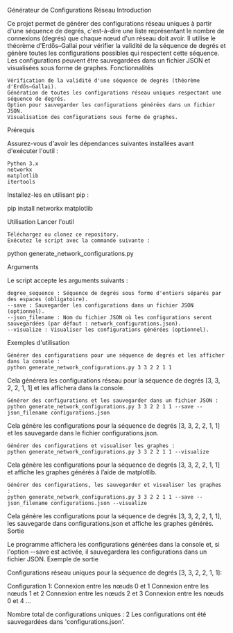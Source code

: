 Générateur de Configurations Réseau
Introduction

Ce projet permet de générer des configurations réseau uniques à partir d'une séquence de degrés, c'est-à-dire une liste représentant le nombre de connexions (degrés) que chaque nœud d'un réseau doit avoir. Il utilise le théorème d'Erdős–Gallai pour vérifier la validité de la séquence de degrés et génère toutes les configurations possibles qui respectent cette séquence. Les configurations peuvent être sauvegardées dans un fichier JSON et visualisées sous forme de graphes.
Fonctionnalités

    Vérification de la validité d'une séquence de degrés (théorème d'Erdős–Gallai).
    Génération de toutes les configurations réseau uniques respectant une séquence de degrés.
    Option pour sauvegarder les configurations générées dans un fichier JSON.
    Visualisation des configurations sous forme de graphes.

Prérequis

Assurez-vous d'avoir les dépendances suivantes installées avant d'exécuter l'outil :

    Python 3.x
    networkx
    matplotlib
    itertools

Installez-les en utilisant pip :

pip install networkx matplotlib

Utilisation
Lancer l'outil

    Téléchargez ou clonez ce repository.
    Exécutez le script avec la commande suivante :

python generate_network_configurations.py

Arguments

Le script accepte les arguments suivants :

    degree_sequence : Séquence de degrés sous forme d'entiers séparés par des espaces (obligatoire).
    --save : Sauvegarder les configurations dans un fichier JSON (optionnel).
    --json_filename : Nom du fichier JSON où les configurations seront sauvegardées (par défaut : network_configurations.json).
    --visualize : Visualiser les configurations générées (optionnel).

Exemples d'utilisation

    Générer des configurations pour une séquence de degrés et les afficher dans la console :
    python generate_network_configurations.py 3 3 2 2 1 1



Cela générera les configurations réseau pour la séquence de degrés [3, 3, 2, 2, 1, 1] et les affichera dans la console.

    Générer des configurations et les sauvegarder dans un fichier JSON :
    python generate_network_configurations.py 3 3 2 2 1 1 --save --json_filename configurations.json



Cela génère les configurations pour la séquence de degrés [3, 3, 2, 2, 1, 1] et les sauvegarde dans le fichier configurations.json.

    Générer des configurations et visualiser les graphes :
    python generate_network_configurations.py 3 3 2 2 1 1 --visualize



Cela génère les configurations pour la séquence de degrés [3, 3, 2, 2, 1, 1] et affiche les graphes générés à l’aide de matplotlib.

    Générer des configurations, les sauvegarder et visualiser les graphes :
    python generate_network_configurations.py 3 3 2 2 1 1 --save --json_filename configurations.json --visualize



Cela génère les configurations pour la séquence de degrés [3, 3, 2, 2, 1, 1], les sauvegarde dans configurations.json et affiche les graphes générés.
Sortie

Le programme affichera les configurations générées dans la console et, si l'option --save est activée, il sauvegardera les configurations dans un fichier JSON.
Exemple de sortie

Configurations réseau uniques pour la séquence de degrés [3, 3, 2, 2, 1, 1]:

Configuration 1:
 Connexion entre les nœuds 0 et 1
 Connexion entre les nœuds 1 et 2
 Connexion entre les nœuds 2 et 3
 Connexion entre les nœuds 0 et 4
 ...

Nombre total de configurations uniques : 2
Les configurations ont été sauvegardées dans 'configurations.json'.
